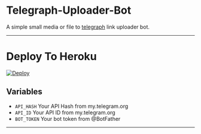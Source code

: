 # Telegraph-Uploader-Bot

A simple small media or file to [telegraph](https://telegra.ph) link uploader bot.

---

# Deploy To Heroku

[![Deploy](https://www.herokucdn.com/deploy/button.svg)](https://heroku.com/deploy?template=https://github.com/BXBots/Telegraph-Uploader-Bot)

## Variables

- `API_HASH` Your API Hash from my.telegram.org
- `API_ID` Your API ID from my.telegram.org
- `BOT_TOKEN` Your bot token from @BotFather

----
